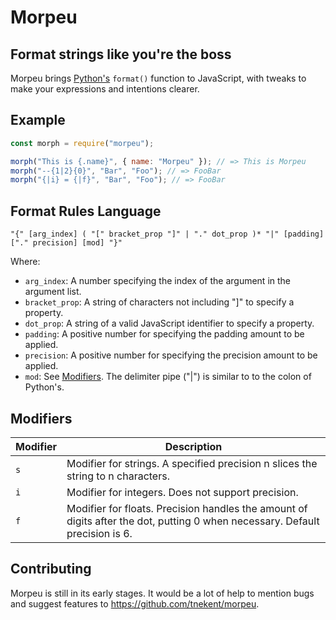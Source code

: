 # Morpeu
## Format strings like you're the boss
Morpeu brings [Python's](https://www.python.org) `format()` function to JavaScript, with tweaks to make your expressions and intentions clearer.

## Example
```js
const morph = require("morpeu");

morph("This is {.name}", { name: "Morpeu" }); // => This is Morpeu
morph("--{1|2}{0}", "Bar", "Foo"); // => FooBar
morph("{|i} = {|f}", "Bar", "Foo"); // => FooBar
```

## Format Rules Language
```
"{" [arg_index] ( "[" bracket_prop "]" | "." dot_prop )* "|" [padding] ["." precision] [mod] "}"
```
Where:
* `arg_index`: A number specifying the index of the argument in the argument list.
* `bracket_prop`: A string of characters not including "]" to specify a property.
* `dot_prop`: A string of a valid JavaScript identifier to specify a property.
* `padding`: A positive number for specifying the padding amount to be applied.
* `precision`: A positive number for specifying the precision amount to be applied.
* `mod`: See [Modifiers](#Modifiers).
The delimiter pipe ("|") is similar to to the colon of Python's.

## Modifiers
| Modifier | Description |
| -------- | ----------- |
| `s` | Modifier for strings. A specified precision n slices the string to n characters. |
| `i` | Modifier for integers. Does not support precision. |
| `f` | Modifier for floats. Precision handles the amount of digits after the dot, putting 0 when necessary. Default precision is 6. |

## Contributing
Morpeu is still in its early stages. It would be a lot of help to mention bugs and suggest features to <https://github.com/tnekent/morpeu>.
